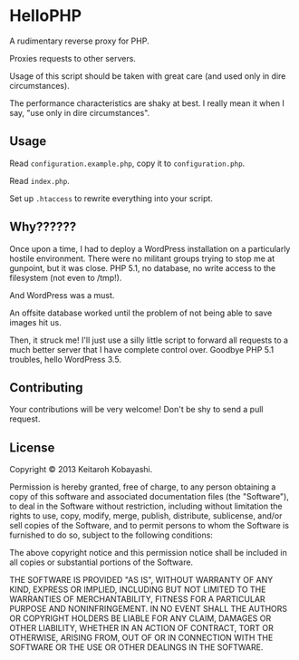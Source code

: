 # HelloPHP

A rudimentary reverse proxy for PHP.

Proxies requests to other servers.

Usage of this script should be taken with great care (and used only in dire circumstances).

The performance characteristics are shaky at best. I really mean it when I say, "use only in dire circumstances".

## Usage

Read `configuration.example.php`, copy it to `configuration.php`.

Read `index.php`.

Set up `.htaccess` to rewrite everything into your script.

## Why??????

Once upon a time, I had to deploy a WordPress installation on a particularly hostile environment. There were no militant groups trying to stop me at gunpoint, but it was close. PHP 5.1, no database, no write access to the filesystem (not even to /tmp!).

And WordPress was a must.

An offsite database worked until the problem of not being able to save images hit us.

Then, it struck me! I'll just use a silly little script to forward all requests to a much better server that I have complete control over. Goodbye PHP 5.1 troubles, hello WordPress 3.5.

## Contributing

Your contributions will be very welcome! Don't be shy to send a pull request.

## License

Copyright © 2013 Keitaroh Kobayashi.

Permission is hereby granted, free of charge, to any person obtaining a copy of this software and associated documentation files (the "Software"), to deal in the Software without restriction, including without limitation the rights to use, copy, modify, merge, publish, distribute, sublicense, and/or sell copies of the Software, and to permit persons to whom the Software is furnished to do so, subject to the following conditions:

The above copyright notice and this permission notice shall be included in all copies or substantial portions of the Software.

THE SOFTWARE IS PROVIDED "AS IS", WITHOUT WARRANTY OF ANY KIND, EXPRESS OR IMPLIED, INCLUDING BUT NOT LIMITED TO THE WARRANTIES OF MERCHANTABILITY, FITNESS FOR A PARTICULAR PURPOSE AND NONINFRINGEMENT. IN NO EVENT SHALL THE AUTHORS OR COPYRIGHT HOLDERS BE LIABLE FOR ANY CLAIM, DAMAGES OR OTHER LIABILITY, WHETHER IN AN ACTION OF CONTRACT, TORT OR OTHERWISE, ARISING FROM, OUT OF OR IN CONNECTION WITH THE SOFTWARE OR THE USE OR OTHER DEALINGS IN THE SOFTWARE.